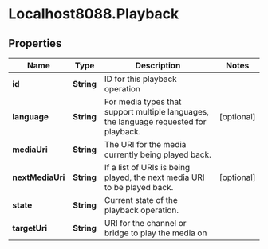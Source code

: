 # Localhost8088.Playback

## Properties
Name | Type | Description | Notes
------------ | ------------- | ------------- | -------------
**id** | **String** | ID for this playback operation | 
**language** | **String** | For media types that support multiple languages, the language requested for playback. | [optional] 
**mediaUri** | **String** | The URI for the media currently being played back. | 
**nextMediaUri** | **String** | If a list of URIs is being played, the next media URI to be played back. | [optional] 
**state** | **String** | Current state of the playback operation. | 
**targetUri** | **String** | URI for the channel or bridge to play the media on | 
